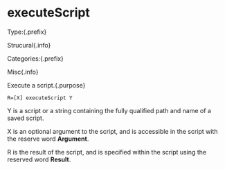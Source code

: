
# executeScript

Type:{.prefix}

Strucural{.info}

Categories:{.prefix}

Misc{.info}

Execute a script.{.purpose}

~~~
R=[X] executeScript Y
~~~

Y is a script or a string containing the fully qualified path and name
of a saved script.

X is an optional argument to the script, and is accessible in the script with the reserve word **Argument**.

R is the result of the script, and is specified within the script using the reserved word **Result**.





